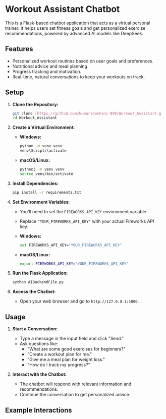# Workout Assistant Chatbot

This is a Flask-based chatbot application that acts as a virtual personal trainer. It helps users set fitness goals and get personalized exercise recommendations, powered by advanced AI models like DeepSeek.

## Features

* Personalized workout routines based on user goals and preferences.
* Nutritional advice and meal planning.
* Progress tracking and motivation.
* Real-time, natural conversations to keep your workouts on track.

## Setup

1.  **Clone the Repository:**

    ```bash
    git clone [https://github.com/kumariroshani-890/Workout_Assistant.git](https://github.com/kumariroshani-890/Workout_Assistant.git)
    cd Workout_Assistant
    ```

2.  **Create a Virtual Environment:**

    * **Windows:**

        ```bash
        python -m venv venv
        venv\Scripts\activate
        ```

    * **macOS/Linux:**

        ```bash
        python3 -m venv venv
        source venv/bin/activate
        ```

3.  **Install Dependencies:**

    ```bash
    pip install -r requirements.txt
    ```

4.  **Set Environment Variables:**

    * You'll need to set the `FIREWORKS_API_KEY` environment variable.
    * Replace `"YOUR_FIREWORKS_API_KEY"` with your actual Fireworks API key.
    * **Windows:**

        ```bash
        set FIREWORKS_API_KEY="YOUR_FIREWORKS_API_KEY"
        ```

    * **macOS/Linux:**

        ```bash
        export FIREWORKS_API_KEY="YOUR_FIREWORKS_API_KEY"
        ```

5.  **Run the Flask Application:**

    ```bash
    python AIBackendFile.py
    ```

6.  **Access the Chatbot:**

    * Open your web browser and go to `http://127.0.0.1:5000`.

## Usage

1.  **Start a Conversation:**

    * Type a message in the input field and click "Send."
    * Ask questions like:
        * "What are some good exercises for beginners?"
        * "Create a workout plan for me."
        * "Give me a meal plan for weight loss."
        * "How do I track my progress?"

2.  **Interact with the Chatbot:**

    * The chatbot will respond with relevant information and recommendations.
    * Continue the conversation to get personalized advice.

## Example Interactions
